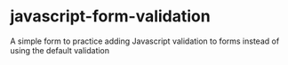 # javascript-form-validation
A simple form to practice adding Javascript validation to forms instead of using the default validation
